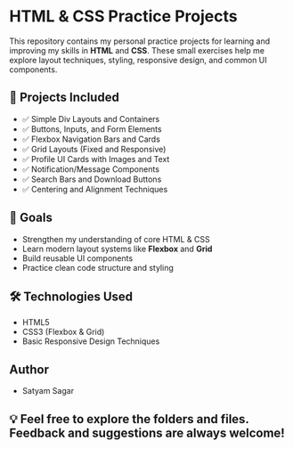 # HTML & CSS Practice Projects

This repository contains my personal practice projects for learning and improving my skills in **HTML** and **CSS**. These small exercises help me explore layout techniques, styling, responsive design, and common UI components.

## 📁 Projects Included

- ✅ Simple Div Layouts and Containers
- ✅ Buttons, Inputs, and Form Elements
- ✅ Flexbox Navigation Bars and Cards
- ✅ Grid Layouts (Fixed and Responsive)
- ✅ Profile UI Cards with Images and Text
- ✅ Notification/Message Components
- ✅ Search Bars and Download Buttons
- ✅ Centering and Alignment Techniques

## 🎯 Goals

- Strengthen my understanding of core HTML & CSS
- Learn modern layout systems like **Flexbox** and **Grid**
- Build reusable UI components
- Practice clean code structure and styling

## 🛠️ Technologies Used

- HTML5
- CSS3 (Flexbox & Grid)
- Basic Responsive Design Techniques

## Author

- Satyam Sagar

## 💡 Feel free to explore the folders and files. Feedback and suggestions are always welcome!
